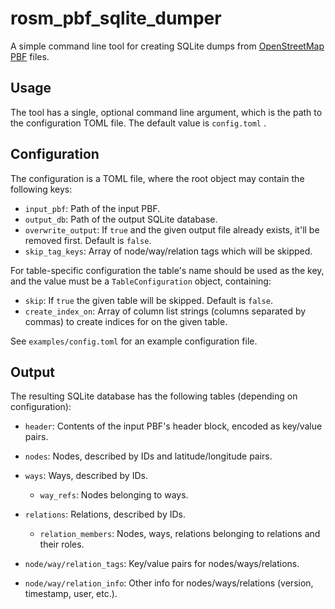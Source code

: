# rosm_pbf_sqlite_dumper

A simple command line tool for creating SQLite dumps from [OpenStreetMap PBF](https://wiki.openstreetmap.org/wiki/PBF_Format) files.

## Usage

The tool has a single, optional command line argument, which is the path to the configuration TOML file. The default value is `config.toml` .

## Configuration

The configuration is a TOML file, where the root object may contain the following keys:

- `input_pbf`: Path of the input PBF.
- `output_db`: Path of the output SQLite database.
- `overwrite_output`: If `true` and the given output file already exists, it'll be removed first. Default is `false`.
- `skip_tag_keys`: Array of node/way/relation tags which will be skipped.

For table-specific configuration the table's name should be used as the key, and the value must be a `TableConfiguration` object, containing:
- `skip`: If `true` the given table will be skipped. Default is `false`.
- `create_index_on`: Array of column list strings (columns separated by commas) to create indices for on the given table.

See `examples/config.toml` for an example configuration file.

## Output

The resulting SQLite database has the following tables (depending on configuration):

- `header`: Contents of the input PBF's header block, encoded as key/value pairs.
- `nodes`: Nodes, described by IDs and latitude/longitude pairs.
- `ways`: Ways, described by IDs.
  - `way_refs`: Nodes belonging to ways.
- `relations`: Relations, described by IDs.
  - `relation_members`: Nodes, ways, relations belonging to relations and their roles.

- `node/way/relation_tags`: Key/value pairs for nodes/ways/relations.
- `node/way/relation_info`: Other info for nodes/ways/relations (version, timestamp, user, etc.).
